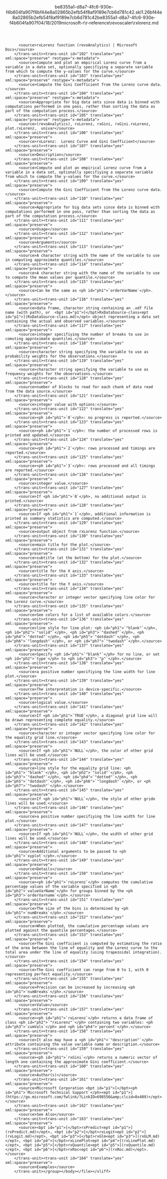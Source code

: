 <?xml version="1.0"?><xliff version="1.2" xmlns="urn:oasis:names:tc:xliff:document:1.2" xmlns:xsi="http://www.w3.org/2001/XMLSchema-instance" xsi:schemaLocation="urn:oasis:names:tc:xliff:document:1.2 xliff-core-1.2-transitional.xsd"><file datatype="xml" original="rxlorenz.md" source-language="en-US" target-language="en-US"><header><tool tool-id="mdxliff" tool-name="mdxliff" tool-version="1.0-d1654b2" tool-company="Microsoft" /><xliffext:skl_file_name xmlns:xliffext="urn:microsoft:content:schema:xliffextensions">be8355a1-d8a7-4fc6-930e-f4b604fa907f6bf44e8a02865b2efb54f8af9189e7cb6d781c42.skl</xliffext:skl_file_name><xliffext:version xmlns:xliffext="urn:microsoft:content:schema:xliffextensions">1.2</xliffext:version><xliffext:ms.openlocfilehash xmlns:xliffext="urn:microsoft:content:schema:xliffextensions">6bf44e8a02865b2efb54f8af9189e7cb6d781c42</xliffext:ms.openlocfilehash><xliffext:ms.sourcegitcommit xmlns:xliffext="urn:microsoft:content:schema:xliffextensions">be8355a1-d8a7-4fc6-930e-f4b604fa907f</xliffext:ms.sourcegitcommit><xliffext:ms.lasthandoff xmlns:xliffext="urn:microsoft:content:schema:xliffextensions">04/18/2019</xliffext:ms.lasthandoff><xliffext:ms.openlocfilepath xmlns:xliffext="urn:microsoft:content:schema:xliffextensions">microsoft-r\r-reference\revoscaler\rxlorenz.md</xliffext:ms.openlocfilepath></header><body><group id="content" extype="content"><trans-unit id="101" translate="yes" xml:space="preserve" restype="x-metadata">
          <source>rxLorenz function (revoAnalytics) | Microsoft Docs</source>
        </trans-unit><trans-unit id="102" translate="yes" xml:space="preserve" restype="x-metadata">
          <source>Compute and plot an empirical Lorenz curve from a variable in a data set, optionally specifiying a separate variable from which to compute the y-values for the curve.</source>
        </trans-unit><trans-unit id="103" translate="yes" xml:space="preserve" restype="x-metadata">
          <source>Compute the Gini Coefficient from the Lorenz curve data.</source>
        </trans-unit><trans-unit id="104" translate="yes" xml:space="preserve" restype="x-metadata">
          <source>Appropriate for big data sets since data is binned with computations performed in one pass, rather than sorting the data as part of the computation process.</source>
        </trans-unit><trans-unit id="105" translate="yes" xml:space="preserve" restype="x-metadata">
          <source>(revoAnalytics), rxLorenz, rxGini, rxGini.rxLorenz, plot.rxLorenz,  univar</source>
        </trans-unit><trans-unit id="106" translate="yes" xml:space="preserve">
          <source>rxLorenz:  Lorenz Curve and Gini Coefficient</source>
        </trans-unit><trans-unit id="107" translate="yes" xml:space="preserve">
          <source>Description</source>
        </trans-unit><trans-unit id="108" translate="yes" xml:space="preserve">
          <source>Compute and plot an empirical Lorenz curve from a variable in a data set, optionally specifiying a separate variable from which to compute the y-values for the curve.</source>
        </trans-unit><trans-unit id="109" translate="yes" xml:space="preserve">
          <source>Compute the Gini Coefficient from the Lorenz curve data.</source>
        </trans-unit><trans-unit id="110" translate="yes" xml:space="preserve">
          <source>Appropriate for big data sets since data is binned with computations performed in one pass, rather than sorting the data as part of the computation process.</source>
        </trans-unit><trans-unit id="111" translate="yes" xml:space="preserve">
          <source>Usage</source>
        </trans-unit><trans-unit id="112" translate="yes" xml:space="preserve">
          <source>Arguments</source>
        </trans-unit><trans-unit id="113" translate="yes" xml:space="preserve">
          <source>A character string with the name of the variable to use in computing approximate quantiles.</source>
        </trans-unit><trans-unit id="114" translate="yes" xml:space="preserve">
          <source>A character string with the name of the variable to use to compute the mean values per quantile.</source>
        </trans-unit><trans-unit id="115" translate="yes" xml:space="preserve">
          <source>Can be the same as <ph id="ph1">`orderVarName`</ph>.</source>
        </trans-unit><trans-unit id="116" translate="yes" xml:space="preserve">
          <source>data frame, character string containing an .xdf file name (with path), or  <bpt id="p1">[</bpt>RxDataSource-class<ept id="p1">](RxDataSource-class.md)</ept> object representing a data set containing the actual and observed variables.</source>
        </trans-unit><trans-unit id="117" translate="yes" xml:space="preserve">
          <source>integer specifiying the number of breaks to use in comuting approximate quantiles.</source>
        </trans-unit><trans-unit id="118" translate="yes" xml:space="preserve">
          <source>character string specifying the variable to use as probability weights for the observations.</source>
        </trans-unit><trans-unit id="119" translate="yes" xml:space="preserve">
          <source>character string specifying the variable to use as frequency weights for the observations.</source>
        </trans-unit><trans-unit id="120" translate="yes" xml:space="preserve">
          <source>number of blocks to read for each chunk of data read from the data source.</source>
        </trans-unit><trans-unit id="121" translate="yes" xml:space="preserve">
          <source>integer value with options:</source>
        </trans-unit><trans-unit id="122" translate="yes" xml:space="preserve">
          <source><ph id="ph1">`0`</ph>: no progress is reported.</source>
        </trans-unit><trans-unit id="123" translate="yes" xml:space="preserve">
          <source><ph id="ph1">`1`</ph>: the number of processed rows is printed and updated.</source>
        </trans-unit><trans-unit id="124" translate="yes" xml:space="preserve">
          <source><ph id="ph1">`2`</ph>: rows processed and timings are reported.</source>
        </trans-unit><trans-unit id="125" translate="yes" xml:space="preserve">
          <source><ph id="ph1">`3`</ph>: rows processed and all timings are reported.</source>
        </trans-unit><trans-unit id="126" translate="yes" xml:space="preserve">
          <source>integer value.</source>
        </trans-unit><trans-unit id="127" translate="yes" xml:space="preserve">
          <source>If <ph id="ph1">`0`</ph>, no additional output is printed.</source>
        </trans-unit><trans-unit id="128" translate="yes" xml:space="preserve">
          <source>If <ph id="ph1">`1`</ph>, additional information is printed as summary statistics are computed.</source>
        </trans-unit><trans-unit id="129" translate="yes" xml:space="preserve">
          <source>output object from rxLorenz function.</source>
        </trans-unit><trans-unit id="130" translate="yes" xml:space="preserve">
          <source>main title for the plot.</source>
        </trans-unit><trans-unit id="131" translate="yes" xml:space="preserve">
          <source>subtitle (at the bottom) for the plot.</source>
        </trans-unit><trans-unit id="132" translate="yes" xml:space="preserve">
          <source>title for the X axis.</source>
        </trans-unit><trans-unit id="133" translate="yes" xml:space="preserve">
          <source>title for the Y axis.</source>
        </trans-unit><trans-unit id="134" translate="yes" xml:space="preserve">
          <source>character or integer vector specifying line color for the Lorenz curve.</source>
        </trans-unit><trans-unit id="135" translate="yes" xml:space="preserve">
          <source>See colors for a list of available colors.</source>
        </trans-unit><trans-unit id="136" translate="yes" xml:space="preserve">
          <source>line style for line plot: <ph id="ph1">`"blank"`</ph>, <ph id="ph2">`"solid"`</ph>, <ph id="ph3">`"dashed"`</ph>, <ph id="ph4">`"dotted"`</ph>, <ph id="ph5">`"dotdash"`</ph>, <ph id="ph6">`"longdash"`</ph>, or <ph id="ph7">`"twodash"`</ph>.</source>
        </trans-unit><trans-unit id="137" translate="yes" xml:space="preserve">
          <source>Specify <ph id="ph1">`"blank"`</ph> for no line, or set <ph id="ph2">`type`</ph> to <ph id="ph3">`"p"`</ph>.</source>
        </trans-unit><trans-unit id="138" translate="yes" xml:space="preserve">
          <source>a positive number specifiying the line width for line plot.</source>
        </trans-unit><trans-unit id="139" translate="yes" xml:space="preserve">
          <source>The interpretation is device-specific.</source>
        </trans-unit><trans-unit id="140" translate="yes" xml:space="preserve">
          <source>logical value.</source>
        </trans-unit><trans-unit id="141" translate="yes" xml:space="preserve">
          <source>If <ph id="ph1">`TRUE`</ph>, a diagonal grid line will be drawn representing complete equality.</source>
        </trans-unit><trans-unit id="142" translate="yes" xml:space="preserve">
          <source>character or integer vector specifying line color for the equality grid line.</source>
        </trans-unit><trans-unit id="143" translate="yes" xml:space="preserve">
          <source>If <ph id="ph1">`NULL`</ph>, the color of other grid lines will be used.</source>
        </trans-unit><trans-unit id="144" translate="yes" xml:space="preserve">
          <source>line style for the equality grid line: <ph id="ph1">`"blank"`</ph>, <ph id="ph2">`"solid"`</ph>, <ph id="ph3">`"dashed"`</ph>, <ph id="ph4">`"dotted"`</ph>, <ph id="ph5">`"dotdash"`</ph>, <ph id="ph6">`"longdash"`</ph>, or <ph id="ph7">`"twodash"`</ph>.</source>
        </trans-unit><trans-unit id="145" translate="yes" xml:space="preserve">
          <source>If <ph id="ph1">`NULL`</ph>, the style of other gride lines will be used.</source>
        </trans-unit><trans-unit id="146" translate="yes" xml:space="preserve">
          <source>a positive number specifiying the line width for line plot.</source>
        </trans-unit><trans-unit id="147" translate="yes" xml:space="preserve">
          <source>If <ph id="ph1">`NULL`</ph>, the width of other grid lines will be used.</source>
        </trans-unit><trans-unit id="148" translate="yes" xml:space="preserve">
          <source>Additional arguments to be passed to <ph id="ph1">`xyplot`</ph>.</source>
        </trans-unit><trans-unit id="149" translate="yes" xml:space="preserve">
          <source>Details</source>
        </trans-unit><trans-unit id="150" translate="yes" xml:space="preserve">
          <source><ph id="ph1">`rxLorenz`</ph> computes the cumulative percentage values of the variable specified in <ph id="ph2">`valueVarName`</ph> for groups binned by the <ph id="ph3">`orderVarname`</ph>.</source>
        </trans-unit><trans-unit id="151" translate="yes" xml:space="preserve">
          <source>The size of the bins is determined by <ph id="ph1">`numBreaks`</ph>.</source>
        </trans-unit><trans-unit id="152" translate="yes" xml:space="preserve">
          <source>When plotted, the cumulative percentage values are plotted against the quantile percentages.</source>
        </trans-unit><trans-unit id="153" translate="yes" xml:space="preserve">
          <source>The Gini coefficient is computed by estimating the ratio of the area between the line of equality and the Lorenz curve to the total area under the line of equality (using trapezoidal integration).</source>
        </trans-unit><trans-unit id="154" translate="yes" xml:space="preserve">
          <source>The Gini coefficient can range from 0 to 1, with 0 representing perfect equality.</source>
        </trans-unit><trans-unit id="155" translate="yes" xml:space="preserve">
          <source>Precision can be increased by increasing <ph id="ph1">`numBreaks`</ph>.</source>
        </trans-unit><trans-unit id="156" translate="yes" xml:space="preserve">
          <source>Value</source>
        </trans-unit><trans-unit id="157" translate="yes" xml:space="preserve">
          <source><ph id="ph1">`rxLorenz`</ph> returns a data frame of class <ph id="ph2">`"rxLorenz"`</ph> containing two variables: <ph id="ph3">`cumVals`</ph> and <ph id="ph4">`percent`</ph>.</source>
        </trans-unit><trans-unit id="158" translate="yes" xml:space="preserve">
          <source>It also may have a <ph id="ph1">`"description"`</ph> attribute containing the value variable name or description.</source>
        </trans-unit><trans-unit id="159" translate="yes" xml:space="preserve">
          <source><ph id="ph1">`rxGini`</ph> returns a numeric vector of length one containing the approximate Gini coefficient.</source>
        </trans-unit><trans-unit id="160" translate="yes" xml:space="preserve">
          <source>Author(s)</source>
        </trans-unit><trans-unit id="161" translate="yes" xml:space="preserve">
          <source>Microsoft Corporation <bpt id="p1">[</bpt><ph id="ph1">`Microsoft Technical Support`</ph><ept id="p1">](https://go.microsoft.com/fwlink/?LinkID=698556&amp;clcid=0x409)</ept></source>
        </trans-unit><trans-unit id="162" translate="yes" xml:space="preserve">
          <source>See Also</source>
        </trans-unit><trans-unit id="163" translate="yes" xml:space="preserve">
          <source><bpt id="p1">[</bpt>rxPredict<ept id="p1">](rxPredict.md)</ept>, <bpt id="p2">[</bpt>rxLogit<ept id="p2">](rxLogit.md)</ept>, <bpt id="p3">[</bpt>rxGlm<ept id="p3">](rxGLM.md)</ept>, <bpt id="p4">[</bpt>rxLinePlot<ept id="p4">](rxLinePlot.md)</ept>, <bpt id="p5">[</bpt>rxQuantile<ept id="p5">](rxQuantile.md)</ept>, <bpt id="p6">[</bpt>rxRoc<ept id="p6">](rxRoc.md)</ept>.</source>
        </trans-unit><trans-unit id="164" translate="yes" xml:space="preserve">
          <source>Examples</source>
        </trans-unit></group></body></file></xliff>